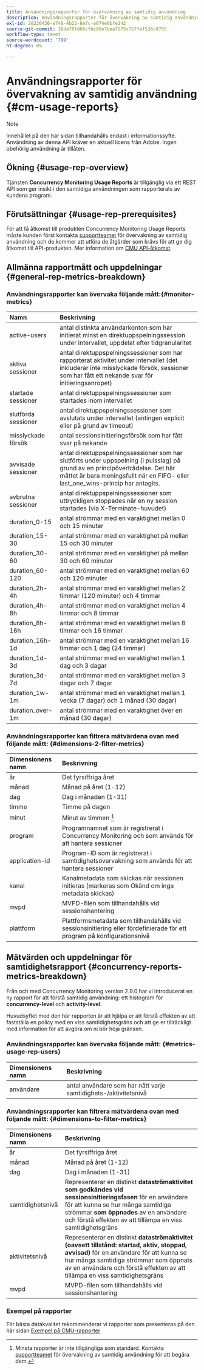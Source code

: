 ```yaml
---
title: Användningsrapporter för övervakning av samtidig användning
description: Användningsrapporter för övervakning av samtidig användning
exl-id: 20220436-e748-4b22-8e7c-e074e0bfe242
source-git-commit: 36da78fd66cfbc86e7bea7575c757fef536c0755
workflow-type: tm+mt
source-wordcount: '799'
ht-degree: 0%

---
```


# Användningsrapporter för övervakning av samtidig användning {#cm-usage-reports}

>[!NOTE]
>
>Innehållet på den här sidan tillhandahålls endast i informationssyfte. Användning av denna API kräver en aktuell licens från Adobe. Ingen obehörig användning är tillåten.



## Ökning {#usage-rep-overview}

Tjänsten **Concurrency Monitoring Usage Reports** är tillgänglig via ett REST API som ger insikt i den samtidiga användningen som rapporterats av kundens program.

## Förutsättningar {#usage-rep-prerequisites}

För att få åtkomst till produkten Concurrency Monitoring Usage Reports måste kunden först kontakta [supportteamet](mailto:tve-support@adobe.com) för övervakning av samtidig användning och de kommer att utföra de åtgärder som krävs för att ge dig åtkomst till API-produkten. Mer information om [CMU API-åtkomst](/help/concurrency-monitoring/cmu-api-access.md).

## Allmänna rapportmått och uppdelningar {#general-rep-metrics-breakdown}

### Användningsrapporter kan övervaka följande mått:{#monitor-metrics}

| Namn | Beskrivning |
|:---|:---|
| active-users | antal distinkta användarkonton som har initierat minst en direktuppspelningssession under intervallet, uppdelat efter tidgranularitet |
| aktiva sessioner | antal direktuppspelningssessioner som har rapporterat aktivitet under intervallet (det inkluderar inte misslyckade försök, sessioner som har fått ett nekande svar för initieringsanropet) |
| startade sessioner | antal direktuppspelningssessioner som startades inom intervallet |
| slutförda sessioner | antal direktuppspelningssessioner som avslutats under intervallet (antingen explicit eller på grund av timeout) |
| misslyckade försök | antal sessionsinitieringsförsök som har fått svar på nekande |
| avvisade sessioner | antal direktuppspelningssessioner som har slutförts under uppspelning (i pulsslag) på grund av en principöverträdelse. Det här måttet är bara meningsfullt när en FIFO- eller last_one_wins-princip har antagits. |
| avbrutna sessioner | antal direktuppspelningssessioner som uttryckligen stoppades när en ny session startades (via X-Terminate-huvudet) |
| duration_0-15 | antal strömmar med en varaktighet mellan 0 och 15 minuter |
| duration_15-30 | antal strömmar med en varaktighet på mellan 15 och 30 minuter |
| duration_30-60 | antal strömmar med en varaktighet på mellan 30 och 60 minuter |
| duration_60-120 | antal strömmar med en varaktighet mellan 60 och 120 minuter |
| duration_2h-4h | antal strömmar med en varaktighet mellan 2 timmar (120 minuter) och 4 timmar |
| duration_4h-8h | antal strömmar med en varaktighet mellan 4 timmar och 8 timmar |
| duration_8h-16h | antal strömmar med en varaktighet mellan 8 timmar och 16 timmar |
| duration_16h-1d | antal strömmar med en varaktighet mellan 16 timmar och 1 dag (24 timmar) |
| duration_1d-3d | antal strömmar med en varaktighet mellan 1 dag och 3 dagar |
| duration_3d-7d | antal strömmar med en varaktighet mellan 3 dagar och 7 dagar |
| duration_1w-1m | antal strömmar med en varaktighet mellan 1 vecka (7 dagar) och 1 månad (30 dagar) |
| duration_over-1m | antal strömmar med en varaktighet över en månad (30 dagar) |

### Användningsrapporter kan filtrera mätvärdena ovan med följande mått: {#dimensions-2-filter-metrics}

| Dimensionens namn | Beskrivning |
|:---------------|:------------------------------------------------------------------------------------------------------------------|
| år | Det fyrsiffriga året |
| månad | Månad på året (1-12) |
| dag | Dag i månaden (1-31) |
| timme | Timme på dagen |
| minut | Minut av timmen [^1] |
| program | Programnamnet som är registrerat i Concurrency Monitoring och som används för att hantera sessioner |
| application-id | Program-ID som är registrerat i samtidighetsövervakning som används för att hantera sessioner |
| kanal | Kanalmetadata som skickas när sessionen initieras (markeras som Okänd om inga metadata skickas) |
| mvpd | MVPD-filen som tillhandahålls vid sessionshantering |
| plattform | Plattformsmetadata som tillhandahålls vid sessionsinitiering eller fördefinierade för ett program på konfigurationsnivå |

## Mätvärden och uppdelningar för samtidighetsrapport {#concurrency-reports-metrics-breakdown}

Från och med Concurrency Monitoring version 2.9.0 har vi introducerat en ny rapport för att förstå samtidig användning: ett histogram för **concurrency-level** och **activity-level**.

Huvudsyftet med den här rapporten är att hjälpa er att förstå effekten av att fastställa en policy med en viss samtidighetsgräns och att ge er tillräckligt med information för att avgöra om ni bör höja gränsen.

### Användningsrapporter kan övervaka följande mått: {#metrics-usage-rep-users}

| Dimensionens namn | Beskrivning |
|:---|:---|
| användare | antal användare som har nått varje samtidighets-/aktivitetsnivå |

### Användningsrapporter kan filtrera mätvärdena ovan med följande mått: {#dimensions-to-filter-metrics}

| Dimensionens namn | Beskrivning |
|:---|:---|
| år | Det fyrsiffriga året |
| månad | Månad på året (1-12) |
| dag | Dag i månaden (1-31) |
| samtidighetsnivå | Representerar en distinkt **dataströmaktivitet som godkändes vid sessionsinitieringsfasen** för en användare för att kunna se hur många samtidiga strömmar **som öppnades** av en användare och förstå effekten av att tillämpa en viss samtidighetsgräns |
| aktivitetsnivå | Representerar en distinkt **dataströmaktivitet (oavsett tillstånd: startad, aktiv, stoppad, avvisad)** för en användare för att kunna se hur många samtidiga strömmar som öppnats av en användare och förstå effekten av att tillämpa en viss samtidighetsgräns |
| mvpd | MVPD-filen som tillhandahålls vid sessionshantering |

### Exempel på rapporter

För bästa datakvalitet rekommenderar vi rapporter som presenteras på den här sidan [Exempel på CMU-rapporter](/help/concurrency-monitoring/cm-usage-reports-examples.md)

[^1]: Minsta rapporter är inte tillgängliga som standard. Kontakta [supportteamet](mailto:tve-support@adobe.com) för övervakning av samtidig användning för att begära dem.